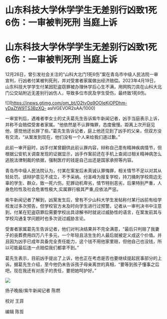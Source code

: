 # 山东科技大学休学学生无差别行凶致1死6伤：一审被判死刑 当庭上诉

# 山东科技大学休学学生无差别行凶致1死6伤：一审被判死刑 当庭上诉

12月26日，曾引发社会关注的“山科大北门1死6伤”案在青岛市中级人民法院一审宣判，行凶者付某被判死刑，并对受害者家属做出经济赔偿。2023年4月19日，山东科技大学学生付某因犯盗窃罪被办理休学后心生不满，用网购刀具在山科大北门公交站附近无差别行凶伤人，导致多位市民及学生受伤，最终致1死6伤。

![](https://inews.gtimg.com/om_bt/O2tvOq9OOleKjOPDhm-yDaZfW9TS3BzXQ-
asIVGEVOR2sAA/1000)

一审宣判后，遇难者李女士的丈夫葛先生告诉紫牛新闻记者，凶手当庭表示上诉，并称不会赔偿受害者家属。“他依然是不认罪悔罪，态度傲慢。距离上次开庭见他，感觉他还长胖了些。”葛先生告诉记者，庭上他还见到了凶手的父亲，但双方没有交流，“从案发到现在，他们没有一个人来给我们道过歉。”

此前一审开庭时，凶手付某曾翻供此前认罪内容，辩称自己患有精神疾病情节，但根据公安机关调查发现的证据显示，凶手作案前还在手机上查阅过相关精神病怎么逃脱法律制裁的依据，强制医疗的钱是自己出还是国家承担等内容。

青岛市中级人民法院认为，付某在案发后未真诚认罪悔罪，相关情节不足以对其从轻处罚。该辩护意见不成立，不予采纳。付圣峰为报复学校，持刀捅刺学校周边无辜的学生、群众，致一死六伤，犯罪动机卑劣，情节特别恶劣，后果特别严重，人身危险性及社会危害性极大,实属罪行极其严重,应依法严惩。

紫牛新闻记者了解到，凶案发生后，曾有不少山科大学生发帖称付某行凶前有给学校发过多次预告，但学校官方未及时向学生进行过预警。记者从一审判决书中注意到，付某在犯盗窃罪后需要学校出具谅解书时就说过威胁性的语言，在案发前其与学校沟通复学问题时也多次说过威胁言论。

受害者家属葛先生告诉记者，他们对判决结果并不完全满意，“最后只判赔了我妻子的丧葬费用四万八千多元，一个年轻且活生生的人最后就被定义成这个价值。并且因为凶手已成年具备完全责任能力，这个钱不用他家里赔，但他自己也没钱，所以可能最后连一点赔偿我们都拿不到。”

葛先生表示，目前凶手提出了上诉，他也正在考虑是否也要继续提起民事部分的上诉。据葛先生介绍，至今他仍未告诉孩子母亲离世的真相，“要等到孩子懂事之后吧，现在我还有对孩子的责任，要把她呵护好。”

![](https://inews.gtimg.com/om_bt/O7QSJYKBNMwikHnBwqAjswlmZg8lyVnEDgzIZnItZO6WUAA/1000)

扬子晚报/紫牛新闻记者 陈燃

校对 王菲

编辑 陈哲

